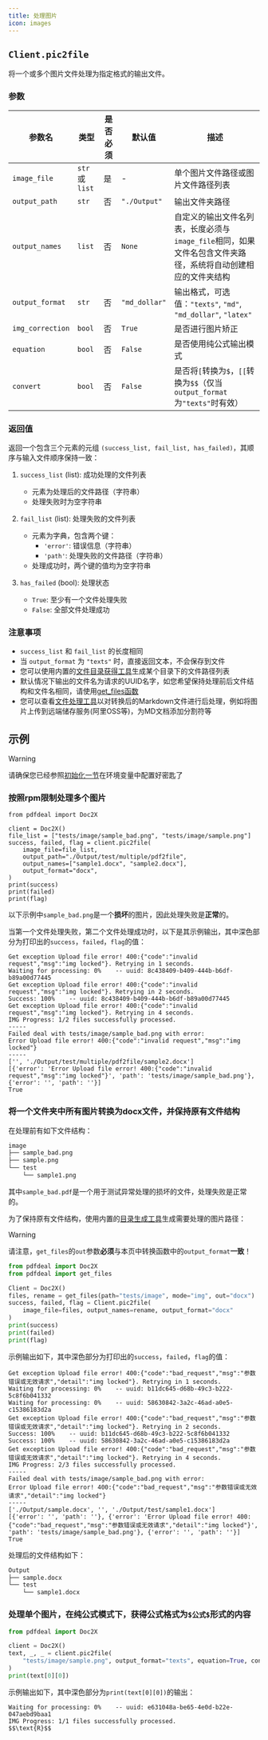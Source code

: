 ```yaml
---
title: 处理图片
icon: images
---
```


## `Client.pic2file`

将一个或多个图片文件处理为指定格式的输出文件。

### 参数

| 参数名 | 类型 | 是否必须 | 默认值 | 描述 |
|--------|------|----------|--------|------|
| `image_file` | `str` 或 `list` | 是 | - | 单个图片文件路径或图片文件路径列表 |
| `output_path` | `str` | 否 | `"./Output"` | 输出文件夹路径 |
| `output_names` | `list` | 否 | `None` | 自定义的输出文件名列表，长度必须与`image_file`相同，如果文件名包含文件夹路径，系统将自动创建相应的文件夹结构 |
| `output_format` | `str` | 否 | `"md_dollar"` | 输出格式，可选值：`"texts"`, `"md"`, `"md_dollar"`, `"latex"` |
| `img_correction` | `bool` | 否 | `True` | 是否进行图片矫正 |
| `equation` | `bool` | 否 | `False` | 是否使用纯公式输出模式 |
| `convert` | `bool` | 否 | `False` | 是否将`[`转换为`$`，`[[`转换为`$$`（仅当`output_format`为`"texts"`时有效） |

### 返回值

返回一个包含三个元素的元组 `(success_list, fail_list, has_failed)`，其顺序与输入文件顺序保持一致：

1. `success_list` (list): 成功处理的文件列表
   - 元素为处理后的文件路径（字符串）
   - 处理失败时为空字符串

2. `fail_list` (list): 处理失败的文件列表
   - 元素为字典，包含两个键：
     - `'error'`: 错误信息（字符串）
     - `'path'`: 处理失败的文件路径（字符串）
   - 处理成功时，两个键的值均为空字符串

3. `has_failed` (bool): 处理状态
   - `True`: 至少有一个文件处理失败
   - `False`: 全部文件处理成功

### 注意事项

- `success_list` 和 `fail_list` 的长度相同
- 当 `output_format` 为 `"texts"` 时，直接返回文本，不会保存到文件
- 您可以使用内置的[文件目录获得工具](../Tools/Gen_folder.md)生成某个目录下的文件路径列表
- 默认情况下输出的文件名为请求的UUID名字，如您希望保持处理前后文件结构和文件名相同，请使用[get_files函数](../Tools/Gen_folder.md#get-files)
- 您可以查看[文件处理工具](../Tools/README.md)以对转换后的Markdown文件进行后处理，例如将图片上传到远端储存服务(阿里OSS等)，为MD文档添加分割符等

## 示例

> [!warning]
> 请确保您已经参照[初始化一节](Init.md)在环境变量中配置好密匙了

### 按照rpm限制处理多个图片

```python{1-2}
from pdfdeal import Doc2X

client = Doc2X()
file_list = ["tests/image/sample_bad.png", "tests/image/sample.png"]
success, failed, flag = client.pic2file(
    image_file=file_list,
    output_path="./Output/test/multiple/pdf2file",
    output_names=["sample1.docx", "sample2.docx"],
    output_format="docx",
)
print(success)
print(failed)
print(flag)

```
以下示例中`sample_bad.png`是一个**损坏**的图片，因此处理失败是**正常**的。

当第一个文件处理失败，第二个文件处理成功时，以下是其示例输出，其中深色部分为打印出的`success`，`failed`，`flag`的值：

```bash{11-13}
Get exception Upload file error! 400:{"code":"invalid request","msg":"img locked"}. Retrying in 1 seconds.
Waiting for processing: 0%    -- uuid: 8c438409-b409-444b-b6df-b89a00d77445
Get exception Upload file error! 400:{"code":"invalid request","msg":"img locked"}. Retrying in 2 seconds.
Success: 100%    -- uuid: 8c438409-b409-444b-b6df-b89a00d77445
Get exception Upload file error! 400:{"code":"invalid request","msg":"img locked"}. Retrying in 4 seconds.
IMG Progress: 1/2 files successfully processed.
-----
Failed deal with tests/image/sample_bad.png with error:
Error Upload file error! 400:{"code":"invalid request","msg":"img locked"}
-----
['', './Output/test/multiple/pdf2file/sample2.docx']
[{'error': 'Error Upload file error! 400:{"code":"invalid request","msg":"img locked"}', 'path': 'tests/image/sample_bad.png'}, {'error': '', 'path': ''}]
True
```

### 将一个文件夹中所有图片转换为docx文件，并保持原有文件结构

在处理前有如下文件结构：
```bash
image
├── sample_bad.png
├── sample.png
└── test
    └── sample1.png
```

其中`sample_bad.pdf`是一个用于测试异常处理的损坏的文件，处理失败是正常的。

为了保持原有文件结构，使用内置的[目录生成工具](../Tools/Gen_folder.md#get-files)生成需要处理的图片路径：

> [!warning]
> 请注意，`get_files`的`out`参数**必须**与本页中转换函数中的`output_format`**一致**！

```python
from pdfdeal import Doc2X
from pdfdeal import get_files

Client = Doc2X()
files, rename = get_files(path="tests/image", mode="img", out="docx")
success, failed, flag = Client.pic2file(
    image_file=files, output_names=rename, output_format="docx"
)
print(success)
print(failed)
print(flag)
```

示例输出如下，其中深色部分为打印出的`success`，`failed`，`flag`的值：

```bash{13-15}
Get exception Upload file error! 400:{"code":"bad_request","msg":"参数错误或无效请求","detail":"img locked"}. Retrying in 1 seconds.
Waiting for processing: 0%    -- uuid: b11dc645-d68b-49c3-b222-5c8f6b041332
Waiting for processing: 0%    -- uuid: 58630842-3a2c-46ad-a0e5-c15386183d2a
Get exception Upload file error! 400:{"code":"bad_request","msg":"参数错误或无效请求","detail":"img locked"}. Retrying in 2 seconds.
Success: 100%    -- uuid: b11dc645-d68b-49c3-b222-5c8f6b041332
Success: 100%    -- uuid: 58630842-3a2c-46ad-a0e5-c15386183d2a
Get exception Upload file error! 400:{"code":"bad_request","msg":"参数错误或无效请求","detail":"img locked"}. Retrying in 4 seconds.
IMG Progress: 2/3 files successfully processed.
-----
Failed deal with tests/image/sample_bad.png with error:
Error Upload file error! 400:{"code":"bad_request","msg":"参数错误或无效请求","detail":"img locked"}
-----
['./Output/sample.docx', '', './Output/test/sample1.docx']
[{'error': '', 'path': ''}, {'error': 'Error Upload file error! 400:{"code":"bad_request","msg":"参数错误或无效请求","detail":"img locked"}', 'path': 'tests/image/sample_bad.png'}, {'error': '', 'path': ''}]
True
```

处理后的文件结构如下：

```bash
Output
├── sample.docx
└── test
    └── sample1.docx
```

### 处理单个图片，在纯公式模式下，获得公式格式为`$公式$`形式的内容

```python
from pdfdeal import Doc2X

client = Doc2X()
text, _, _ = client.pic2file(
    "tests/image/sample.png", output_format="texts", equation=True, convert=True
)
print(text[0][0])
```

示例输出如下，其中深色部分为`print(text[0][0])`的输出：

```bash{3}
Waiting for processing: 0%    -- uuid: e631048a-be65-4e0d-b22e-047aebd9baa1
IMG Progress: 1/1 files successfully processed.
$$\text{R}$$
```